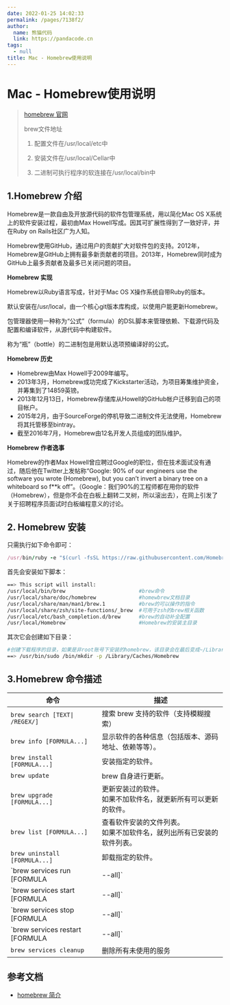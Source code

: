 ```yaml
---
date: 2022-01-25 14:02:33
permalink: /pages/7138f2/
author: 
  name: 熊猫代码
  link: https://pandacode.cn
tags: 
  - null
title: Mac - Homebrew使用说明
---
```

# Mac - Homebrew使用说明

> [homebrew 官网](https://brew.sh)
>
> brew文件地址
>
> 1. 配置文件在/usr/local/etc中
>
> 2. 安装文件在/usr/local/Cellar中
>
> 3. 二进制可执行程序的软连接在/usr/local/bin中

## 1.Homebrew 介绍

Homebrew是一款自由及开放源代码的软件包管理系统，用以简化Mac OS X系统上的软件安装过程，最初由Max Howell写成。因其可扩展性得到了一致好评，并在Ruby on Rails社区广为人知。

Homebrew使用GitHub，通过用户的贡献扩大对软件包的支持。2012年，Homebrew是GitHub上拥有最多新贡献者的项目。2013年，Homebrew同时成为GitHub上最多贡献者及最多已关闭问题的项目。

**Homebrew 实现**

Homebrew以Ruby语言写成，针对于Mac OS X操作系统自带Ruby的版本。

默认安装在/usr/local，由一个核心git版本库构成，以使用户能更新Homebrew。

包管理器使用一种称为“公式”（formula）的DSL脚本来管理依赖、下载源代码及配置和编译软件，从源代码中构建软件。

称为“瓶”（bottle）的二进制包是用默认选项预编译好的公式。

**Homebrew 历史**

* Homebrew由Max Howell于2009年编写。
* 2013年3月，Homebrew成功完成了Kickstarter活动，为项目筹集维护资金，并筹集到了14859英镑。
* 2013年12月13日，Homebrew存储库从Howell的GitHub帐户迁移到自己的项目帐户。
* 2015年2月，由于SourceForge的停机导致二进制文件无法使用，Homebrew将其托管移至bintray。
* 截至2016年7月，Homebrew由12名开发人员组成的团队维护。

**Homebrew 作者逸事**

Homebrew的作者Max Howell曾应聘过Google的职位，但在技术面试没有通过，随后他在Twitter上发帖称“Google: 90% of our engineers use the software you wrote (Homebrew), but you can’t invert a binary tree on a whiteboard so f**k off”。（Google：我们90%的工程师都在用你的软件（Homebrew），但是你不会在白板上翻转二叉树，所以滚出去），在网上引发了关于招聘程序员面试时白板编程意义的讨论。

## 2. Homebrew 安装

只需执行如下命令即可：

```ruby
/usr/bin/ruby -e "$(curl -fsSL https://raw.githubusercontent.com/Homebrew/install/master/install)"
```

首先会安装如下脚本：

```bash
==> This script will install:
/usr/local/bin/brew                        #brew命令
/usr/local/share/doc/homebrew              #homewbrew文档目录
/usr/local/share/man/man1/brew.1           #brew的可以操作的指令
/usr/local/share/zsh/site-functions/_brew  #可用于zsh的brew相关函数
/usr/local/etc/bash_completion.d/brew      #brew的自动补全配置
/usr/local/Homebrew                        #Homebrew的安装主目录
```

其次它会创建如下目录：

```bash
#创建下载程序的目录，如果是非root账号下安装的homebrew，该目录会在最后变成~/Library/Caches/Homebrew
==> /usr/bin/sudo /bin/mkdir -p /Library/Caches/Homebrew   
```

## 3.Homebrew 命令描述

| 命令                            | 描述                                                                      |
| ------------------------------- | ------------------------------------------------------------------------- |
| `brew search [TEXT\| /REGEX/]` | 搜索 brew 支持的软件（支持模糊搜索）                                          |
| `brew info [FORMULA...]`      | 显示软件的各种信息（包括版本、源码地址、依赖等等）。                      |
| `brew install [FORMULA...]`   | 安装指定的软件。                                                          |
| `brew update`                 | brew 自身进行更新。                                                       |
| `brew upgrade [FORMULA...]`   | 更新安装过的软件。<br/> 如果不加软件名，就更新所有可以更新的软件。      |
| `brew list [FORMULA...]`      | 查看软件安装的文件列表。<br/>如果不加软件名，就列出所有已安装的软件列表。 |
| `brew uninstall [FORMULA...]` | 卸载指定的软件。                                                          |
| `brew services run [FORMULA | --all]` | 启动指定的服务 或全部的服务(--all) |
| `brew services start [FORMULA |--all]` | 启动指定的服务 或全部的服务(--all) |
| `brew services stop [FORMULA |--all]` | 停止指定的服务 或全部的服务(--all) |
| `brew services restart [FORMULA |--all]` | 重启指定的服务 或全部的服务(--all) |
| `brew services cleanup` | 删除所有未使用的服务 |

## 参考文档

- [homebrew 简介](https://www.knowledgedict.com/tutorial/homebrew-intro.html)
